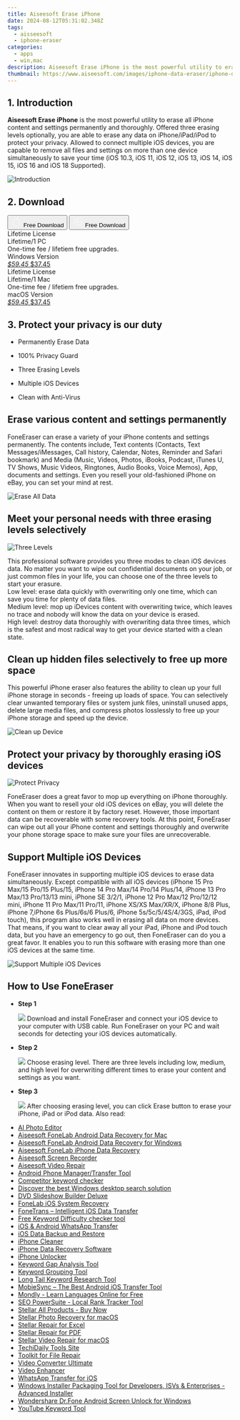 ```yaml
---
title: Aiseesoft Erase iPhone
date: 2024-08-12T05:31:02.348Z
tags: 
  - aisseesoft
  - iphone-eraser
categories: 
  - apps
  - win,mac
description: Aiseesoft Erase iPhone is the most powerful utility to erase all iPhone content and settings permanently and thoroughly. 
thumbnail: https://www.aiseesoft.com/images/iphone-data-eraser/iphone-data-eraser-win-banner-right.png
---
```


## 1. Introduction

**Aiseesoft Erase iPhone** is the most powerful utility to erase all iPhone content and settings permanently and thoroughly. Offered three erasing levels optionally, you are able to erase any data on iPhone/iPad/iPod to protect your privacy. Allowed to connect multiple iOS devices, you are capable to remove all files and settings on more than one device simultaneously to save your time (iOS 10.3, iOS 11, iOS 12, iOS 13, iOS 14, iOS 15, iOS 16 and iOS 18 Supported).

![Introduction](https://www.aiseesoft.com/images/iphone-data-eraser/iphone-data-eraser-win-banner-right.png)

## 2. Download

<div class="mx-auto flex items-center justify-center space-x-4">
  <button 
  onclick="javascript:window.open('https://secure.2checkout.com/order/checkout.php?PRODS=4645623&QTY=1&COUPON=AISEOHC&DESIGN_TYPE=2&SHORT_FORM=1&AFFILIATE=108875&CART=1', '_blank');
    window.open('https://download.aiseesoft.com/mac/foneeraser-for-mac.dmg', '_blank');void(0);"
  class="flex flex-row font-bold rounded-lg text-lg w-48 h-16 bg-[#FF8014] text-[#ffffff] items-center justify-center p-2">
    <svg width="24px" height="24px" viewBox="0 0 24 24" xmlns="http://www.w3.org/2000/svg" color="#ffffff" fill="none" stroke="currentColor" stroke-width="3" stroke-linecap="round" stroke-linejoin="round"><path d="M16 2C16.3632 4.17921 14.0879 5.83084 12.8158 6.57142C12.4406 6.78988 12.0172 6.5117 12.0819 6.08234C12.2993 4.63878 13.0941 2.00008 16 2Z" stroke="#f8f7f7" stroke-width="1.5"></path><path d="M9 6.5C9.89676 6.5 10.6905 6.69941 11.2945 6.92013C12.0563 7.19855 12.9437 7.19854 13.7055 6.92012C14.3094 6.6994 15.1032 6.5 15.9999 6.5C17.0852 6.5 18.4649 7.08889 19.4999 8.26666C16 11 17 15.5 20.269 16.6916C19.2253 19.5592 17.2413 21.5 15.4999 21.5C13.9999 21.5 14 20.8 12.5 20.8C11 20.8 11 21.5 9.5 21.5C7 21.5 4 17.5 4 12.5C4 8.5 7 6.5 9 6.5Z" stroke="#f8f7f7" stroke-width="1.5"></path></svg>    
    <span class="font-medium mx-auto">Free Download</span>  
  </button>
  <button 
  onclick="javascript:window.open('https://secure.2checkout.com/order/checkout.php?PRODS=4645623&QTY=1&COUPON=AISEOHC&DESIGN_TYPE=2&SHORT_FORM=1&AFFILIATE=108875&CART=1', '_blank');
    window.open('https://download.aiseesoft.com/foneeraser.exe', '_blank');void(0);"
  class="flex flex-row font-bold rounded-lg text-lg w-48 h-16 bg-[#FF8014] text-[#ffffff] items-center justify-center p-2">
    <svg width="24px" height="24px" viewBox="0 0 24 24" xmlns="http://www.w3.org/2000/svg" color="#ffffff" fill="none" stroke="currentColor" stroke-width="3" stroke-linecap="round" stroke-linejoin="round"><path d="M4 16.9865V7.01353C4 6.71792 4.21531 6.46636 4.50737 6.42072L19.3074 4.10822C19.6713 4.05137 20 4.33273 20 4.70103V19.299C20 19.6673 19.6713 19.9486 19.3074 19.8918L4.50737 17.5793C4.21531 17.5336 4 17.2821 4 16.9865Z" stroke="#f8f7f7" stroke-width="1.5"></path><path d="M4 12H20" stroke="#f8f7f7" stroke-width="1.5"></path><path d="M10.5 5.5V18.5" stroke="#f8f7f7" stroke-width="1.5"></path></svg>
    <span class="font-medium mx-auto">Free Download</span>  
  </button>
</div>

<div class="mx-auto flex items-center justify-center">
  <div class="m-8 grid grid-cols-1 gap-6 xl:grid-cols-2">
    <div class="flex w-full flex-col rounded-2xl bg-[#ffffff] text-[#374151] shadow-xl xl:w-96">
      <div class="flex h-full flex-col p-8">
        <div class="pb-6 text-3xl font-bold">Lifetime License</div>
        <div class="pb-12 text-lg">
          Lifetime/1 PC
          <div class="text-xs">One-time fee / lifetiem free upgrades.</div>
          <div class="text-xs">Windows Version</div>
        </div>
        <div class="flex flex-col gap-3 text-base"></div>
        <div class="flex flex-grow"></div>
        <div class="flex pt-10">
          <a href="https://secure.2checkout.com/order/checkout.php?PRODS=4645623&QTY=1&COUPON=AISEOHC&DESIGN_TYPE=2&SHORT_FORM=1&AFFILIATE=108875&CART=1" class="w-full transform cursor-pointer rounded-lg bg-[#7e22ce] p-3 text-center text-xl font-bold !text-[#ffffff] !no-underline transition-transform hover:bg-purple-800 active:scale-95"> 
           <em class="text-base line-through !text-[#c5c5c5]">$59.45</em>
            $37.45
          </a>
        </div>
      </div>
    </div>
    <div class="flex w-full flex-col rounded-2xl bg-[#ffffff] text-[#374151] shadow-xl xl:w-96">
      <div class="flex h-full flex-col p-8">
        <div class="pb-6 text-3xl font-bold">Lifetime License</div>
        <div class="pb-12 text-lg">
          Lifetime/1 Mac
          <div class="text-xs">One-time fee / lifetiem free upgrades.</div>
          <div class="text-xs">macOS Version</div>
        </div>
        <div class="flex flex-col gap-3 text-base"></div>
        <div class="flex flex-grow"></div>
        <div class="flex pt-10">
          <a href="https://secure.2checkout.com/order/checkout.php?PRODS=4645623&QTY=1&COUPON=AISEOHC&DESIGN_TYPE=2&SHORT_FORM=1&AFFILIATE=108875&CART=1" class="w-full transform cursor-pointer rounded-lg bg-[#7e22ce] p-3 text-center text-xl font-bold !text-[#ffffff] !no-underline transition-transform hover:bg-purple-800 active:scale-95">
           <em class="text-base line-through !text-[#c5c5c5]">$59.45</em>
            $37.45
          </a>
        </div>
      </div>
    </div>   
  </div>
</div>



## 3. Protect your privacy is our duty

-   Permanently Erase Data
    
-   100% Privacy Guard
    
-   Three Erasing Levels
    
-   Multiple iOS Devices
    
-   Clean with Anti-Virus

## Erase various content and settings permanently

FoneEraser can erase a variety of your iPhone contents and settings permanently. The contents include, Text contents (Contacts, Text Messages/iMessages, Call history, Calendar, Notes, Reminder and Safari bookmark) and Media (Music, Videos, Photos, iBooks, Podcast, iTunes U, TV Shows, Music Videos, Ringtones, Audio Books, Voice Memos), App, documents and settings. Even you resell your old-fashioned iPhone on eBay, you can set your mind at rest.

![Erase All Data](https://www.aiseesoft.com/images/iphone-data-eraser/erase-all-data.png)

## Meet your personal needs with three erasing levels selectively

![Three Levels](https://www.aiseesoft.com/images/iphone-data-eraser/three-levels.png)

This professional software provides you three modes to clean iOS devices data. No matter you want to wipe out confidential documents on your job, or just common files in your life, you can choose one of the three levels to start your erasure.  
Low level: erase data quickly with overwriting only one time, which can save you time for plenty of data files.  
Medium level: mop up iDevices content with overwriting twice, which leaves no trace and nobody will know the data on your device is erased.  
High level: destroy data thoroughly with overwriting data three times, which is the safest and most radical way to get your device started with a clean state.

## Clean up hidden files selectively to free up more space

This powerful iPhone eraser also features the ability to clean up your full iPhone storage in seconds - freeing up loads of space. You can selectively clear unwanted temporary files or system junk files, uninstall unused apps, delete large media files, and compress photos losslessly to free up your iPhone storage and speed up the device.

![Clean up Device](https://www.aiseesoft.com/images/iphone-data-eraser/clean-up-device.png)

## Protect your privacy by thoroughly erasing iOS devices

![Protect Privacy](https://www.aiseesoft.com/images/iphone-data-eraser/protect-privacy.png)

FoneEraser does a great favor to mop up everything on iPhone thoroughly. When you want to resell your old iOS devices on eBay, you will delete the content on them or restore it by factory reset. However, those important data can be recoverable with some recovery tools. At this point, FoneEraser can wipe out all your iPhone content and settings thoroughly and overwrite your phone storage space to make sure your files are unrecoverable.

## Support Multiple iOS Devices

FoneEraser innovates in supporting multiple iOS devices to erase data simultaneously. Except compatible with all iOS devices (iPhone 15 Pro Max/15 Pro/15 Plus/15, iPhone 14 Pro Max/14 Pro/14 Plus/14, iPhone 13 Pro Max/13 Pro/13/13 mini, iPhone SE 3/2/1, iPhone 12 Pro Max/12 Pro/12/12 mini, iPhone 11 Pro Max/11 Pro/11, iPhone XS/XS Max/XR/X, iPhone 8/8 Plus, iPhone 7,iPhone 6s Plus/6s/6 Plus/6, iPhone 5s/5c/5/4S/4/3GS, iPad, iPod touch), this program also works well in erasing all data on more devices. That means, if you want to clear away all your iPad, iPhone and iPod touch data, but you have an emergency to go out, then FoneEraser can do you a great favor. It enables you to run this software with erasing more than one iOS devices at the same time.

![Support Multiple iOS Devices](https://www.aiseesoft.com/images/iphone-data-eraser/support-multiple-ios-devices.png)

## How to Use FoneEraser


-   **Step 1**
    
    ![](https://www.aiseesoft.com/images/iphone-data-eraser/foneeraser-interface-800.jpg)
    Download and install FoneEraser and connect your iOS device to your computer with USB cable. Run FoneEraser on your PC and wait seconds for detecting your iOS devices automatically.
    
-   **Step 2**
    
    ![](https://www.aiseesoft.com/images/iphone-data-eraser/choose-erasing-level.jpg)
    Choose erasing level. There are three levels including low, medium, and high level for overwriting different times to erase your content and settings as you want.
    
-   **Step 3**
    
    ![](https://www.aiseesoft.com/images/iphone-data-eraser/confirm-erasing-all-data.jpg)
    After choosing erasing level, you can click Erase button to erase your iPhone, iPad or iPod data.
<span class="atpl-alsoreadstyle">Also read:</span>
<div><ul>
<li><a href="https://tools.techidaily.com/aiseesoft/ai-photo-editor/"><u>AI Photo Editor</u></a></li>
<li><a href="https://tools.techidaily.com/aiseesoft-android-data-recovery-for-mac/"><u>Aiseesoft FoneLab Android Data Recovery for Mac</u></a></li>
<li><a href="https://tools.techidaily.com/aiseesoft-android-data-recovery-for-win/"><u>Aiseesoft FoneLab Android Data Recovery for Windows</u></a></li>
<li><a href="https://tools.techidaily.com/aiseesoft-iphone-data-recovery/"><u>Aiseesoft FoneLab iPhone Data Recovery</u></a></li>
<li><a href="https://tools.techidaily.com/aiseesoft/screen-recorder/"><u>Aiseesoft Screen Recorder</u></a></li>
<li><a href="https://tools.techidaily.com/aiseesoft/video-repair/"><u>Aiseesoft Video Repair</u></a></li>
<li><a href="https://tools.techidaily.com/wondershare/drfone/android-transfer/"><u>Android Phone Manager/Transfer Tool</u></a></li>
<li><a href="https://tools.techidaily.com/link-assistant/keyword-research/competitor-tool/"><u>Competitor keyword checker</u></a></li>
<li><a href="https://tools.techidaily.com/copernic/download/"><u>Discover the best Windows desktop search solution</u></a></li>
<li><a href="https://tools.techidaily.com/wondershare/dvd-slideshow-builder-deluxe/download/"><u>DVD Slideshow Builder Deluxe</u></a></li>
<li><a href="https://tools.techidaily.com/aiseesoft/ios-system-recovery/"><u>FoneLab iOS System Recovery</u></a></li>
<li><a href="https://tools.techidaily.com/aiseesoft/ios-transfer/"><u>FoneTrans – Intelligent iOS Data Transfer</u></a></li>
<li><a href="https://tools.techidaily.com/link-assistant/keyword-research/keyword-difficulty-tool/"><u>Free Keyword Difficulty checker tool</u></a></li>
<li><a href="https://tools.techidaily.com/wondershare/drfone/whatsapp-transfer/"><u>iOS & Android WhatsApp Transfer </u></a></li>
<li><a href="https://tools.techidaily.com/aiseesoft/ios-data-backup-and-restore/"><u>iOS Data Backup and Restore</u></a></li>
<li><a href="https://tools.techidaily.com/aiseesoft/iphone-cleaner/"><u>iPhone Cleaner</u></a></li>
<li><a href="https://tools.techidaily.com/stellardata-recovery/data-recovery-ios/"><u>iPhone Data Recovery Software</u></a></li>
<li><a href="https://tools.techidaily.com/aiseesoft/iphone-unlocker/"><u>iPhone Unlocker</u></a></li>
<li><a href="https://tools.techidaily.com/link-assistant/keyword-research/keyword-gap/"><u>Keyword Gap Analysis Tool</u></a></li>
<li><a href="https://tools.techidaily.com/link-assistant/keyword-research/keyword-grouper/"><u>Keyword Grouping Tool</u></a></li>
<li><a href="https://tools.techidaily.com/link-assistant/keyword-research/long-tail-keyword-research-tool/"><u>Long Tail Keyword Research Tool</u></a></li>
<li><a href="https://tools.techidaily.com/aiseesoft/mobiesync/"><u>MobieSync – The Best Android iOS Transfer Tool</u></a></li>
<li><a href="https://tools.techidaily.com/mondly/download/"><u>Mondly - Learn Languages Online for Free</u></a></li>
<li><a href="https://tools.techidaily.com/link-assistant-rank-tracker-local-rankings/"><u>SEO PowerSuite - Local Rank Tracker Tool</u></a></li>
<li><a href="https://tools.techidaily.com/stellardata-recovery/buy-now/"><u>Stellar All Products - Buy Now</u></a></li>
<li><a href="https://tools.techidaily.com/stellar-photo-recovery-for-mac/"><u>Stellar Photo Recovery for macOS</u></a></li>
<li><a href="https://tools.techidaily.com/stellardata-recovery/repaire-for-excel/"><u>Stellar Repair for Excel</u></a></li>
<li><a href="https://tools.techidaily.com/stellardata-recovery/repair-for-pdf/"><u>Stellar Repair for PDF</u></a></li>
<li><a href="https://tools.techidaily.com/stellar-video-repair-for-mac/"><u>Stellar Video Repair for macOS</u></a></li>
<li><a href="https://tools.techidaily.com/hello-world/"><u>TechiDaily Tools Site</u></a></li>
<li><a href="https://tools.techidaily.com/stellardata-recovery/file-repair-toolkit/"><u>Toolkit for File Repair</u></a></li>
<li><a href="https://tools.techidaily.com/aiseesoft/video-converter-ultimate/"><u>Video Converter Ultimate</u></a></li>
<li><a href="https://tools.techidaily.com/aiseesoft/video-enhancer/"><u>Video Enhancer</u></a></li>
<li><a href="https://tools.techidaily.com/aiseesoft/whatsapp-transfer-for-ios/"><u>WhatsApp Transfer for iOS</u></a></li>
<li><a href="https://tools.techidaily.com/advancedinstaller/"><u>Windows Installer Packaging Tool for Developers, ISVs & Enterprises - Advanced Installer</u></a></li>
<li><a href="https://tools.techidaily.com/wondershare-dr-fone-unlock-android-screen-for-win/"><u>Wondershare Dr.Fone Android Screen Unlock for Windows</u></a></li>
<li><a href="https://tools.techidaily.com/link-assistant/keyword-research/youtube-keyword-tool/"><u>YouTube Keyword Tool</u></a></li>
</ul></div>

<ins class="adsbygoogle"
      style="display:block"
      data-ad-client="ca-pub-7571918770474297"
      data-ad-slot="8358498916"
      data-ad-format="auto"
      data-full-width-responsive="true"></ins>